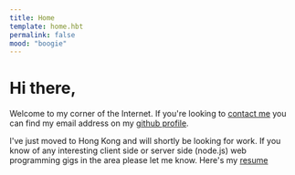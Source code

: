 ```yaml
---
title: Home
template: home.hbt
permalink: false
mood: "boogie"
---
```


Hi there,
=========

Welcome to my corner of the Internet. If you're looking to [contact me](https://github.com/bjdixon) you can find my email address on my [github profile](https://github.com/bjdixon).

I've just moved to Hong Kong and will shortly be looking for work. If you know of any interesting client side or server side (node.js) web programming gigs in the area please let me know. Here's my [resume](bjdixon_resume.html)
